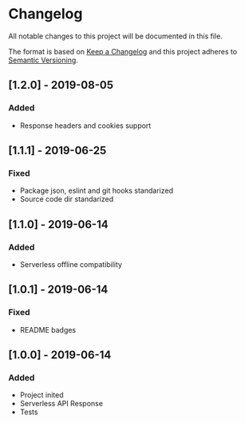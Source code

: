 # Changelog
All notable changes to this project will be documented in this file.

The format is based on [Keep a Changelog](http://keepachangelog.com/en/1.0.0/)
and this project adheres to [Semantic Versioning](http://semver.org/spec/v2.0.0.html).

## [1.2.0] - 2019-08-05
### Added
- Response headers and cookies support

## [1.1.1] - 2019-06-25
### Fixed
- Package json, eslint and git hooks standarized
- Source code dir standarized

## [1.1.0] - 2019-06-14
### Added
- Serverless offline compatibility

## [1.0.1] - 2019-06-14
### Fixed
- README badges

## [1.0.0] - 2019-06-14
### Added
- Project inited
- Serverless API Response
- Tests
